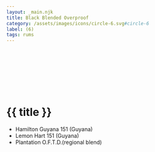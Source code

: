 ```yaml
---
layout: _main.njk
title: Black Blended Overproof
category: /assets/images/icons/circle-6.svg#circle-6
label: (6)
tags: rums
---
```

<!-- markdownlint-disable MD025 -->
# {{ title }}<icon-l space="1em" label="(6)"><span class="with-icon"><svg class="icon"><use href="/assets/images/icons/circle-6.svg#circle-6"></use></svg></span></icon-l>
<!-- markdownlint-disable MD025 -->

<div class="index">

* Hamilton Guyana 151 (Guyana)
* Lemon Hart 151 (Guyana)
* Plantation O.F.T.D.(regional blend)

</div>
